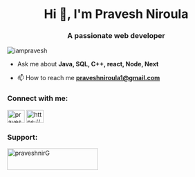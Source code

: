 <h1 align="center">Hi 👋, I'm Pravesh Niroula</h1>
<h3 align="center">A passionate web developer</h3>

<p align="left"> <img src="https://komarev.com/ghpvc/?username=iampravesh&label=Profile%20views&color=0e75b6&style=flat" alt="iampravesh" /> </p>

- Ask me about **Java, SQL, C++, react, Node, Next**

- 📫 How to reach me **praveshniroula1@gmail.com**

<h3 align="left">Connect with me:</h3>
<p align="left">
<a href="https://twitter.com/pravesh669" target="blank"><img align="center" src="https://raw.githubusercontent.com/rahuldkjain/github-profile-readme-generator/master/src/images/icons/Social/twitter.svg" alt="pravesh669" height="30" width="40" /></a>
<a href="https://linkedin.com/in/https://www.linkedin.com/in/pravesh-niroula-b8a158236/" target="blank"><img align="center" src="https://raw.githubusercontent.com/rahuldkjain/github-profile-readme-generator/master/src/images/icons/Social/linked-in-alt.svg" alt="https://www.linkedin.com/in/pravesh-niroula-b8a158236/" height="30" width="40" /></a>
</p>

<h3 align="left">Support:</h3>
<p><a href="https://www.buymeacoffee.com/praveshnirG"> <img align="left" src="https://cdn.buymeacoffee.com/buttons/v2/default-yellow.png" height="50" width="210" alt="praveshnirG" /></a></p><br><br>

